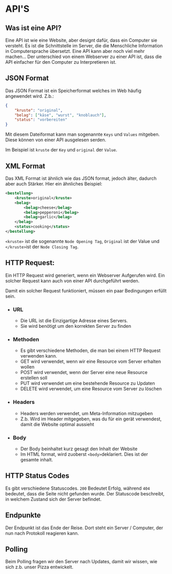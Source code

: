 # API'S

## Was ist eine API?
Eine API ist wie eine Website, aber designt dafür, dass ein Computer sie versteht. Es ist die Schnittstelle im Server, die die Menschliche Information in Computersprache übersetzt. Eine API kann aber noch viel mehr machen...
Der unterschied von einem Webserver zu einer API ist, dass die API einfacher für den Computer zu Interpretieren ist.

## JSON Format
Das JSON Format ist ein Speicherformat welches im Web häufig angewendet wird. Z.b.:
```json
{
    "kruste": "original",
    "belag": ["käse", "wurst", "knoblauch"],
    "status": "vorbereiten"
}
```
Mit diesem Dateiformat kann man sogenannte `Keys` und `Values` mitgeben. Diese können von einer API ausgelesen serden.

Im Beispiel ist `kruste` der `Key` und `original` der `Value`.

## XML Format
Das XML Format ist ähnlich wie das JSON format, jedoch älter, dadurch aber auch Stärker. Hier ein ähnliches Beispiel: 
```xml
<bestellung>
    <kruste>original</kruste>
    <belag>
        <belag>cheese</belag>
        <belag>pepperoni</belag>
        <belag>garlic</belag>
    </belag>
    <status>cooking</status>
</bestellung>
```
`<kruste>` ist die sogenannte `Node Opening Tag`, `Original` ist der Value und `</kruste>`ist der `Node Closing Tag`. 

## HTTP Request:
Ein HTTP Request wird generiert, wenn ein Webserver Aufgerufen wird. Ein solcher Request kann auch von einer API durchgeführt werden.

Damit ein solcher Request funktioniert, müssen ein paar Bedingungen erfüllt sein.

- ### URL
    - Die URL ist die Einzigartige Adresse eines Servers.
    - Sie wird benötigt um den korrekten Server zu finden

- ### Methoden
    - Es gibt verschiedene Methoden, die man bei einem HTTP Request verwenden kann.
    - GET wird verwendet, wenn wir eine Resource vom Server erhalten wollen
    - POST wird verwendet, wenn der Server eine neue Resource erstellen soll
    - PUT wird verwendet um eine bestehende Resource zu Updaten
    - DELETE wird verwendet, um eine Resource vom Server zu löschen

- ### Headers
    - Headers werden verwendet, um Meta-Information mitzugeben
    - Z.b. Wird im Header mitgegeben, was du für ein gerät verwendest, damit die Website optimal aussieht

- ### Body
    - Der Body beinhaltet kurz gesagt den Inhalt der Website
    - Im HTML format, wird zuoberst `<body>`deklariert. Dies ist der gesamte inhalt.

## HTTP Status Codes
Es gibt verschiedene Statuscodes. `200` Bedeutet Erfolg, während `404` bedeutet, dass die Seite nicht gefunden wurde. Der Statuscode beschreibt, in welchem Zustand sich der Server befindet.

## Endpunkte
Der Endpunkt ist das Ende der Reise. Dort steht ein Server / Computer, der nun nach Protokoll reagieren kann.

## Polling
Beim Polling fragen wir den Server nach Updates, damit wir wissen, wie sich z.b. unser Pizza entwickelt.